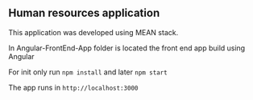 ## Human resources application

This application was developed using MEAN stack.

In Angular-FrontEnd-App folder is located the front end app build using Angular


For init only run `npm install` and later `npm start`

The app runs in `http://localhost:3000`